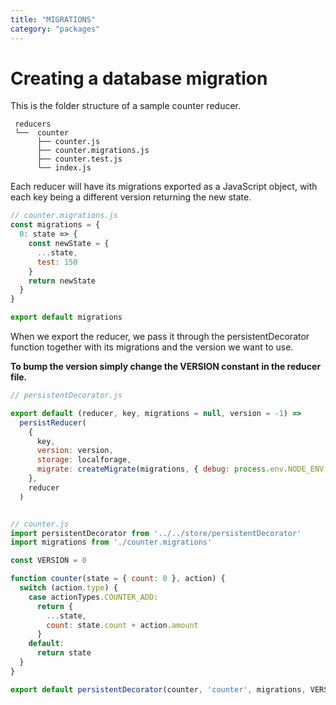 ```yaml
---
title: "MIGRATIONS"
category: "packages"
---
```


# Creating a database migration




This is the folder structure of a sample counter reducer.

```
 reducers
 └──  counter
      ├── counter.js
      ├── counter.migrations.js
      ├── counter.test.js
      └── index.js
```
Each reducer will have its migrations exported as a JavaScript object, with each key being a different version returning the new state.

```js
// counter.migrations.js
const migrations = {
  0: state => {
    const newState = {
      ...state,
      test: 150
    }
    return newState
  }
}

export default migrations
```
When we export the reducer, we pass it through the persistentDecorator function together with its migrations and the version we want to use.

**To bump the version simply change the VERSION constant in the reducer file.**


```js
// persistentDecorator.js

export default (reducer, key, migrations = null, version = -1) =>
  persistReducer(
    {
      key,
      version: version,
      storage: localforage,
      migrate: createMigrate(migrations, { debug: process.env.NODE_ENV === 'development' })
    },
    reducer
  )


// counter.js
import persistentDecorator from '../../store/persistentDecorator'
import migrations from './counter.migrations'

const VERSION = 0

function counter(state = { count: 0 }, action) {
  switch (action.type) {
    case actionTypes.COUNTER_ADD:
      return {
        ...state,
        count: state.count + action.amount
      }
    default:
      return state
  }
}

export default persistentDecorator(counter, 'counter', migrations, VERSION)
```
